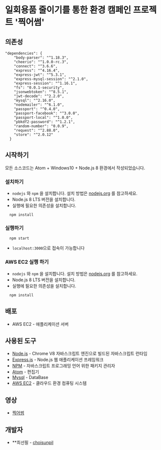 
# 일회용품 줄이기를 통한 환경 캠페인 프로젝트 '찍어썸'

## 의존성

```
"dependencies": {
    "body-parser": "^1.18.3",
    "cheerio": "^1.0.0-rc.3",
    "connect": "^3.6.6",
    "express": "^4.16.4",
    "express-jwt": "^5.3.1",
    "express-mysql-session": "^2.1.0",
    "express-session": "^1.16.1",
    "fs": "0.0.1-security",
    "jsonwebtoken": "^8.5.1",
    "jwt-decode": "^2.2.0",
    "mysql": "^2.16.0",
    "nodemailer": "^6.1.0",
    "passport": "^0.4.0",
    "passport-facebook": "^3.0.0",
    "passport-local": "^1.0.0",
    "pbkdf2-password": "^1.2.1",
    "random-number": "0.0.9",
    "request": "^2.88.0",
    "store": "^2.0.12"
  }
```

## 시작하기

모든 소스코드는 Atom + Windows10 + Node.js 8 환경에서 작성되었습니다.

### 설치하기

- `nodejs` 와 `npm` 을 설치합니다. 설치 방법은 [nodejs.org](https://nodejs.org) 를 참고하세요.
- Node.js 8 LTS 버전을 설치합니다.
- 실행에 필요한 의존성을 설치합니다.

```
  npm install
```

### 실행하기

```
  npm start
```

- `localhost:3000`으로 접속이 가능합니다

### AWS EC2 실행 하기

- `nodejs` 와 `npm` 을 설치합니다. 설치 방법은 [nodejs.org](https://nodejs.org) 를 참고하세요.
- Node.js 8 LTS 버전을 설치합니다.
- 실행에 필요한 의존성을 설치합니다.

```
  npm install
```

## 배포

- AWS EC2 - 애플리케이션 서버

## 사용된 도구

- [Node.js](https://nodejs.org/ko/) - Chrome V8 자바스크립트 엔진으로 빌드된 자바스크립트 런타임
- [Express.js](http://expressjs.com/ko/) - Node.js 웹 애플리케이션 프레임워크
- [NPM](<https://www.npmjs.com/>) - 자바스크립트 프로그래밍 언어 위한 패키지 관리자
- [Atom](https://atom.io/) - 편집기
- [Mysql](https://www.mysql.com/) - DataBase
- [AWS EC2](https://aws.amazon.com/ko/ec2/?sc_channel=PS&sc_campaign=acquisition_KR&sc_publisher=google&sc_medium=english_ec2_b&sc_content=ec2_e&sc_detail=aws%20ec2&sc_category=ec2&sc_segment=177228231544&sc_matchtype=e&sc_country=KR&s_kwcid=AL!4422!3!177228231544!e!!g!!aws%20ec2&ef_id=WkRozwAAAnO-lPWy:20180412120123:s) - 클라우드 환경 컴퓨팅 시스템

## 영상

- [찍어썸](https://www.youtube.com/watch?v=gd9is-lAb9o&t=61s)

## 개발자

- **최선필 - [choisunpil](https://github.com/choisunpil)

